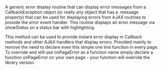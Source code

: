 ﻿A generic error display routine that can display error messages from a CallbackException object (or really any object that has a .message property) that can be used for displaying errors from AJAX routines to provide the error event handler. This routine displays an error message via showStatus on a status bar with highlighting.This method can be used to provide instant error display in Callback methods and other AJAX handlers that display errors.  Provided mainly to remove the need to declare even this simple one line function in every page. To override and still use onPageError as a function name simply declare a function onPageError on your own page - your function will override the library version.